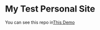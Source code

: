 # My Test Personal Site
You can see this repo in[This Demo](https://saeedehsaldorgar.github.io/git-test/)

